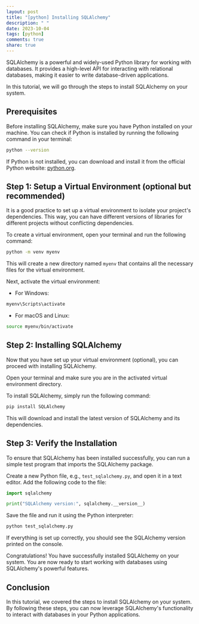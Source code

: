 ```yaml
---
layout: post
title: "[python] Installing SQLAlchemy"
description: " "
date: 2023-10-04
tags: [python]
comments: true
share: true
---
```


SQLAlchemy is a powerful and widely-used Python library for working with databases. It provides a high-level API for interacting with relational databases, making it easier to write database-driven applications.

In this tutorial, we will go through the steps to install SQLAlchemy on your system.

## Prerequisites
Before installing SQLAlchemy, make sure you have Python installed on your machine. You can check if Python is installed by running the following command in your terminal:

```bash
python --version
```

If Python is not installed, you can download and install it from the official Python website: [python.org](https://www.python.org/downloads/).

## Step 1: Setup a Virtual Environment (optional but recommended)
It is a good practice to set up a virtual environment to isolate your project's dependencies. This way, you can have different versions of libraries for different projects without conflicting dependencies.

To create a virtual environment, open your terminal and run the following command:

```bash
python -m venv myenv
```

This will create a new directory named `myenv` that contains all the necessary files for the virtual environment.

Next, activate the virtual environment:

- For Windows:

```bash
myenv\Scripts\activate
```

- For macOS and Linux:

```bash
source myenv/bin/activate
```

## Step 2: Installing SQLAlchemy
Now that you have set up your virtual environment (optional), you can proceed with installing SQLAlchemy.

Open your terminal and make sure you are in the activated virtual environment directory.

To install SQLAlchemy, simply run the following command:

```bash
pip install SQLAlchemy
```

This will download and install the latest version of SQLAlchemy and its dependencies.

## Step 3: Verify the Installation
To ensure that SQLAlchemy has been installed successfully, you can run a simple test program that imports the SQLAlchemy package.

Create a new Python file, e.g., `test_sqlalchemy.py`, and open it in a text editor. Add the following code to the file:

```python
import sqlalchemy

print("SQLAlchemy version:", sqlalchemy.__version__)
```

Save the file and run it using the Python interpreter:

```bash
python test_sqlalchemy.py
```

If everything is set up correctly, you should see the SQLAlchemy version printed on the console.

Congratulations! You have successfully installed SQLAlchemy on your system. You are now ready to start working with databases using SQLAlchemy's powerful features.

## Conclusion
In this tutorial, we covered the steps to install SQLAlchemy on your system. By following these steps, you can now leverage SQLAlchemy's functionality to interact with databases in your Python applications.